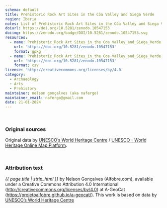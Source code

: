 ```yaml
---
schema: default
title: Prehistoric Rock Art Sites in the Côa Valley and Siega Verde
region: Iberia
notes: List of Prehistoric Rock Art Sites in the Côa Valley and Siega Verde from UNESCO World Heritage website.
doiurl: https://doi.org/10.5281/zenodo.10547153
doiimg: https://zenodo.org/badge/DOI/10.5281/zenodo.10547153.svg
resources:
  - name: Prehistoric_Rock_Art_Sites_in_the_Coa_Valley_and_Siega_Verde.gpkg
    url: 'https://doi.org/10.5281/zenodo.10547153'
    format: gpkg
  - name: Prehistoric_Rock_Art_Sites_in_the_Coa_Valley_and_Siega_Verde.csv
    url: 'https://doi.org/10.5281/zenodo.10547153'
    format: csv
license: 'http://creativecommons.org/licenses/by/4.0'
category:
  - Archaeology
  - Arts
  - Prehistory
maintainer: nelson gonçalves (aka nafergo)
maintainer_email: nafergo@gmail.com
date: 21-01-2024
---
```


 
<br />


### Original sources
Original data by [UNESCO’s World Heritage Centre](https://whc.unesco.org/) / [UNESCO - World Heritage Online Map Platform](https://whc.unesco.org/en/list/). 



<br />


### Attribution text
*{{ page.title | strip_html }}* by Nelson Gonçalves (Alfobre.com), available under a Creative Commons Attribution 4.0 International (http://creativecommons.org/licenses/by/4.0) at A-GeoCat (https://projetoalfobre.github.io/a-geocat/). This work is based on data by [UNESCO’s World Heritage Centre](https://whc.unesco.org/)

